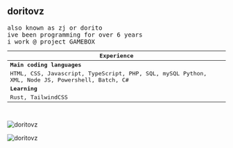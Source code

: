 <!-- 
Filename: README.md
doritovz/README.md
-->
<h2 align="left">doritovz</h2>
<p align="left">
<samp>
also known as zj or dorito<br>
ive been programming for over 6 years<br>
i work @ project GAMEBOX
<table class="tg">
<thead>
  <tr>
    <th class="tg-0pky">Experience</th>
  </tr>
</thead>
<tbody>
  <tr>
   <td class="tg-0pky"><span style="font-weight:bold"><b>Main coding languages</b></span></td>
  </tr>
  <tr>
    <td class="tg-0pky">HTML, CSS, Javascript, TypeScript, PHP, SQL, mySQL Python, XML, Node JS, Powershell, Batch, C#</td>
  </tr>
  <tr>
   <td class="tg-0pky"><span style="font-weight:bold"><b>Learning</b></span></td>
  </tr>
  <tr>
    <td class="tg-0pky">Rust, TailwindCSS</td>
  </tr>
</tbody>
</table>

 <br>
 
<p><img src="https://github-readme-stats.vercel.app/api/top-langs?username=doritovz&show_icons=true&locale=en&layout=compact&theme=chartreuse-dark" alt="doritovz" /></p>
<p><img src="https://github-readme-stats.vercel.app/api?username=doritovz&show_icons=true&locale=en&theme=chartreuse-dark" alt="doritovz" /></p>
 
</samp>
 </p>
